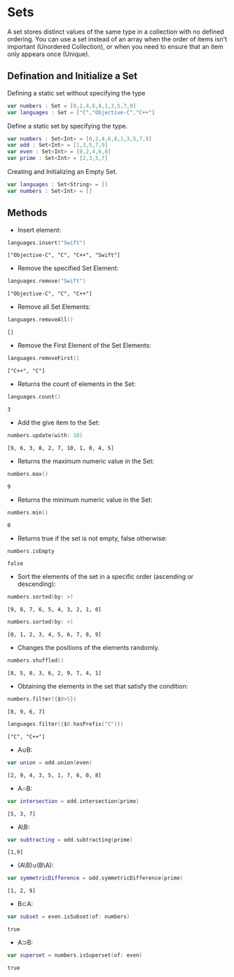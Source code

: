# Sets
A set stores distinct values of the same type in a collection with no defined ordering. You can use a set instead of an array when the order of items isn’t important (Unordered Collection), or when you need to ensure that an item only appears once (Unique).

## Defination and Initialize a Set
Defining a static set without specifying the type
``` swift
var numbers : Set = [0,2,4,6,8,1,3,5,7,9]
var languages : Set = ["C","Objective-C","C++"]
``` 
Define a static set by specifying the type.
``` swift
var numbers : Set<Int> = [0,2,4,6,8,1,3,5,7,9]
var odd : Set<Int> = [1,3,5,7,9]
var even : Set<Int> = [0,2,4,6,8]
var prime : Set<Int> = [2,3,5,7]
``` 
Creating and Initializing an Empty Set.
``` swift
var languages : Set<String> = []
var numbers : Set<Int> = []
```
## Methods
- Insert element:
``` swift
languages.insert("Swift")
```
```
["Objective-C", "C", "C++", "Swift"]
```
- Remove the specified Set Element:
``` swift
languages.remove("Swift")
```
```
["Objective-C", "C", "C++"]
```
- Remove all Set Elements:
``` swift
languages.removeAll()
```
```
[]
```
- Remove the First Element of the Set Elements:
``` swift
languages.removeFirst()
```
```
["C++", "C"]
```
- Returns the count of elements in the Set:
``` swift
languages.count()
```
```
3
```
- Add the give item to the Set:
``` swift
numbers.update(with: 10)
```
```
[9, 6, 3, 8, 2, 7, 10, 1, 0, 4, 5]
```
- Returns the maximum numeric value in the Set:
``` swift
numbers.max()
```
```
9
```
- Returns the minimum numeric value in the Set:
``` swift
numbers.min()
```
```
0
```
- Returns true if the set is not empty, false otherwise:
``` swift
numbers.isEmpty
```
```
false
```
- Sort the elements of the set in a specific order (ascending or descending):
``` swift
numbers.sorted(by: >)
``` 
```
[9, 8, 7, 6, 5, 4, 3, 2, 1, 0]
``` 
``` swift
numbers.sorted(by: <)
``` 
```
[0, 1, 2, 3, 4, 5, 6, 7, 8, 9]
```
- Changes the positions of the elements randomly.
``` swift
numbers.shuffled()
``` 
```
[8, 5, 0, 3, 6, 2, 9, 7, 4, 1]
``` 
- Obtaining the elements in the set that satisfy the condition:
``` swift
numbers.filter({$0>5})
``` 
```
[8, 9, 6, 7]
```
```swift
languages.filter({$0.hasPrefix("C")})
```
```
["C", "C++"]
```
- A∪B:
``` swift
var union = odd.union(even)
``` 
```
[2, 9, 4, 3, 5, 1, 7, 6, 0, 8]
```
- A∩B:
``` swift
var intersection = odd.intersection(prime)
``` 
```
[5, 3, 7]
```
- A\B:
``` swift
var subtracting = odd.subtracting(prime)
``` 
```
[1,9]
```
- (A\B)∪(B\A):
``` swift
var symmetricDifference = odd.symmetricDifference(prime)
``` 
```
[1, 2, 9]
```  
- B⊂A:
``` swift
var subset = even.isSubset(of: numbers)
``` 
```
true
``` 
- A⊃B:
``` swift
var superset = numbers.isSuperset(of: even)
``` 
```
true
```
 

